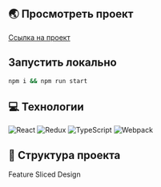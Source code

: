 ## 🌏 Просмотреть проект
[Ссылка на проект](https://atimrish.github.io/wordle/)
## Запустить локально
```bash
npm i && npm run start
```
## 💻 Технологии
![React](https://img.shields.io/badge/react-%2320232a.svg?style=for-the-badge&logo=react&logoColor=%2361DAFB)
![Redux](https://img.shields.io/badge/redux-%23593d88.svg?style=for-the-badge&logo=redux&logoColor=white)
![TypeScript](https://img.shields.io/badge/typescript-%23007ACC.svg?style=for-the-badge&logo=typescript&logoColor=white)
![Webpack](https://img.shields.io/badge/webpack-%238DD6F9.svg?style=for-the-badge&logo=webpack&logoColor=black)

## 📁 Структура проекта
Feature Sliced Design
